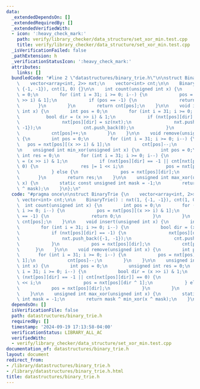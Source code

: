 ```yaml
---
data:
  _extendedDependsOn: []
  _extendedRequiredBy: []
  _extendedVerifiedWith:
  - icon: ':heavy_check_mark:'
    path: verify/library_checker/data_structure/set_xor_min.test.cpp
    title: verify/library_checker/data_structure/set_xor_min.test.cpp
  _isVerificationFailed: false
  _pathExtension: h
  _verificationStatusIcon: ':heavy_check_mark:'
  attributes:
    links: []
  bundledCode: "#line 2 \"datastructures/binary_trie.h\"\n\nstruct BinaryTrie {\n\
    \    vector<array<int, 2>> nxt;\n    vector<int> cnt;\n\n    BinaryTrie() : nxt(1,\
    \ {-1, -1}), cnt(1, 0) {}\n\n    int count(unsigned int x) {\n        int pos\
    \ = 0;\n        for (int i = 31; i >= 0; i--) {\n            pos = nxt[pos][(x\
    \ >> i) & 1];\n            if (pos == -1) {\n                return 0;\n     \
    \       }\n        }\n        return cnt[pos];\n    }\n\n    void insert(unsigned\
    \ int x) {\n        int pos = 0;\n        for (int i = 31; i >= 0; i--) {\n  \
    \          bool dir = (x >> i) & 1;\n            if (nxt[pos][dir] == -1) {\n\
    \                nxt[pos][dir] = sz(nxt);\n                nxt.push_back({-1,\
    \ -1});\n                cnt.push_back(0);\n            }\n            pos = nxt[pos][dir];\n\
    \            cnt[pos]++;\n        }\n    }\n\n    void remove(unsigned int x)\
    \ {\n        int pos = 0;\n        for (int i = 31; i >= 0; i--) {\n         \
    \   pos = nxt[pos][(x >> i) & 1];\n            cnt[pos]--;\n        }\n    }\n\
    \n    unsigned int min_xor(unsigned int x) {\n        int pos = 0;\n        unsigned\
    \ int res = 0;\n        for (int i = 31; i >= 0; i--) {\n            bool dir\
    \ = (x >> i) & 1;\n            if (nxt[pos][dir] == -1 || cnt[nxt[pos][dir]] ==\
    \ 0) {\n                res |= 1 << i;\n                pos = nxt[pos][dir ^ 1];\n\
    \            } else {\n                pos = nxt[pos][dir];\n            }\n \
    \       }\n        return res;\n    }\n\n    unsigned int max_xor(unsigned int\
    \ x) {\n        static const unsigned int mask = -1;\n        return mask ^ min_xor(x\
    \ ^ mask);\n    }\n};\n"
  code: "#pragma once\n\nstruct BinaryTrie {\n    vector<array<int, 2>> nxt;\n   \
    \ vector<int> cnt;\n\n    BinaryTrie() : nxt(1, {-1, -1}), cnt(1, 0) {}\n\n  \
    \  int count(unsigned int x) {\n        int pos = 0;\n        for (int i = 31;\
    \ i >= 0; i--) {\n            pos = nxt[pos][(x >> i) & 1];\n            if (pos\
    \ == -1) {\n                return 0;\n            }\n        }\n        return\
    \ cnt[pos];\n    }\n\n    void insert(unsigned int x) {\n        int pos = 0;\n\
    \        for (int i = 31; i >= 0; i--) {\n            bool dir = (x >> i) & 1;\n\
    \            if (nxt[pos][dir] == -1) {\n                nxt[pos][dir] = sz(nxt);\n\
    \                nxt.push_back({-1, -1});\n                cnt.push_back(0);\n\
    \            }\n            pos = nxt[pos][dir];\n            cnt[pos]++;\n  \
    \      }\n    }\n\n    void remove(unsigned int x) {\n        int pos = 0;\n \
    \       for (int i = 31; i >= 0; i--) {\n            pos = nxt[pos][(x >> i) &\
    \ 1];\n            cnt[pos]--;\n        }\n    }\n\n    unsigned int min_xor(unsigned\
    \ int x) {\n        int pos = 0;\n        unsigned int res = 0;\n        for (int\
    \ i = 31; i >= 0; i--) {\n            bool dir = (x >> i) & 1;\n            if\
    \ (nxt[pos][dir] == -1 || cnt[nxt[pos][dir]] == 0) {\n                res |= 1\
    \ << i;\n                pos = nxt[pos][dir ^ 1];\n            } else {\n    \
    \            pos = nxt[pos][dir];\n            }\n        }\n        return res;\n\
    \    }\n\n    unsigned int max_xor(unsigned int x) {\n        static const unsigned\
    \ int mask = -1;\n        return mask ^ min_xor(x ^ mask);\n    }\n};"
  dependsOn: []
  isVerificationFile: false
  path: datastructures/binary_trie.h
  requiredBy: []
  timestamp: '2024-09-19 17:13:58-04:00'
  verificationStatus: LIBRARY_ALL_AC
  verifiedWith:
  - verify/library_checker/data_structure/set_xor_min.test.cpp
documentation_of: datastructures/binary_trie.h
layout: document
redirect_from:
- /library/datastructures/binary_trie.h
- /library/datastructures/binary_trie.h.html
title: datastructures/binary_trie.h
---
```

